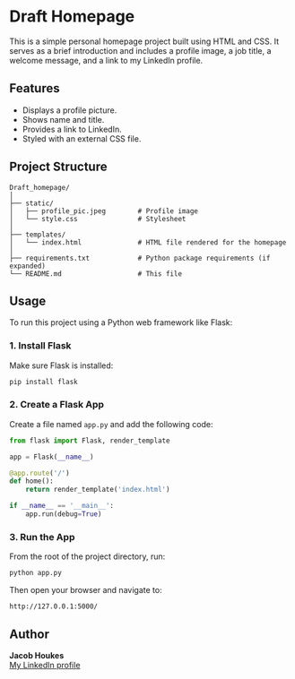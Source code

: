 # Draft Homepage

This is a simple personal homepage project built using HTML and CSS. It serves as a brief introduction and includes a profile image, a job title, a welcome message, and a link to my LinkedIn profile.

## Features

- Displays a profile picture.
- Shows name and title.
- Provides a link to LinkedIn.
- Styled with an external CSS file.

## Project Structure

```
Draft_homepage/
│
├── static/
│   ├── profile_pic.jpeg        # Profile image
│   └── style.css               # Stylesheet
│
├── templates/
│   └── index.html              # HTML file rendered for the homepage
│
├── requirements.txt            # Python package requirements (if expanded)
└── README.md                   # This file
```

## Usage

To run this project using a Python web framework like Flask:

### 1. Install Flask

Make sure Flask is installed:

```bash
pip install flask
```

### 2. Create a Flask App

Create a file named `app.py` and add the following code:

```python
from flask import Flask, render_template

app = Flask(__name__)

@app.route('/')
def home():
    return render_template('index.html')

if __name__ == '__main__':
    app.run(debug=True)
```

### 3. Run the App

From the root of the project directory, run:

```bash
python app.py
```

Then open your browser and navigate to:

```
http://127.0.0.1:5000/
```

## Author

**Jacob Houkes**  
[My LinkedIn profile](https://www.linkedin.com/in/jhoukes/)
